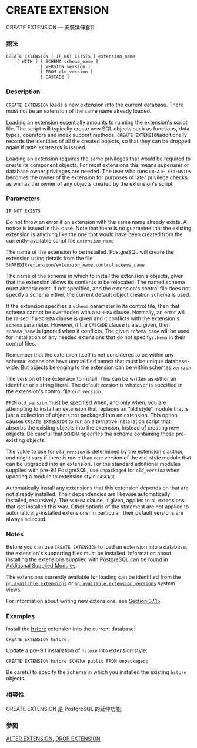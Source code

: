 # CREATE EXTENSION

CREATE EXTENSION — 安裝延伸套件

### 語法

```text
CREATE EXTENSION [ IF NOT EXISTS ] extension_name
    [ WITH ] [ SCHEMA schema_name ]
             [ VERSION version ]
             [ FROM old_version ]
             [ CASCADE ]
```

### Description

`CREATE EXTENSION` loads a new extension into the current database. There must not be an extension of the same name already loaded.

Loading an extension essentially amounts to running the extension's script file. The script will typically create new SQL objects such as functions, data types, operators and index support methods. `CREATE EXTENSION`additionally records the identities of all the created objects, so that they can be dropped again if `DROP EXTENSION` is issued.

Loading an extension requires the same privileges that would be required to create its component objects. For most extensions this means superuser or database owner privileges are needed. The user who runs `CREATE EXTENSION` becomes the owner of the extension for purposes of later privilege checks, as well as the owner of any objects created by the extension's script.

### Parameters

`IF NOT EXISTS`

Do not throw an error if an extension with the same name already exists. A notice is issued in this case. Note that there is no guarantee that the existing extension is anything like the one that would have been created from the currently-available script file._`extension_name`_

The name of the extension to be installed. PostgreSQL will create the extension using details from the file `SHAREDIR/extension/`_`extension_name`_`.control`._`schema_name`_

The name of the schema in which to install the extension's objects, given that the extension allows its contents to be relocated. The named schema must already exist. If not specified, and the extension's control file does not specify a schema either, the current default object creation schema is used.

If the extension specifies a `schema` parameter in its control file, then that schema cannot be overridden with a `SCHEMA` clause. Normally, an error will be raised if a `SCHEMA` clause is given and it conflicts with the extension's `schema` parameter. However, if the `CASCADE` clause is also given, then _`schema_name`_ is ignored when it conflicts. The given _`schema_name`_ will be used for installation of any needed extensions that do not specify`schema` in their control files.

Remember that the extension itself is not considered to be within any schema: extensions have unqualified names that must be unique database-wide. But objects belonging to the extension can be within schemas._`version`_

The version of the extension to install. This can be written as either an identifier or a string literal. The default version is whatever is specified in the extension's control file._`old_version`_

`FROM` _`old_version`_ must be specified when, and only when, you are attempting to install an extension that replaces an “old style” module that is just a collection of objects not packaged into an extension. This option causes `CREATE EXTENSION` to run an alternative installation script that absorbs the existing objects into the extension, instead of creating new objects. Be careful that `SCHEMA` specifies the schema containing these pre-existing objects.

The value to use for _`old_version`_ is determined by the extension's author, and might vary if there is more than one version of the old-style module that can be upgraded into an extension. For the standard additional modules supplied with pre-9.1 PostgreSQL, use `unpackaged` for _`old_version`_ when updating a module to extension style.`CASCADE`

Automatically install any extensions that this extension depends on that are not already installed. Their dependencies are likewise automatically installed, recursively. The `SCHEMA` clause, if given, applies to all extensions that get installed this way. Other options of the statement are not applied to automatically-installed extensions; in particular, their default versions are always selected.

### Notes

Before you can use `CREATE EXTENSION` to load an extension into a database, the extension's supporting files must be installed. Information about installing the extensions supplied with PostgreSQL can be found in [Additional Supplied Modules](https://www.postgresql.org/docs/10/static/contrib.html).

The extensions currently available for loading can be identified from the [`pg_available_extensions`](https://www.postgresql.org/docs/10/static/view-pg-available-extensions.html) or [`pg_available_extension_versions`](https://www.postgresql.org/docs/10/static/view-pg-available-extension-versions.html) system views.

For information about writing new extensions, see [Section 37.15](https://www.postgresql.org/docs/10/static/extend-extensions.html).

### Examples

Install the [hstore](https://www.postgresql.org/docs/10/static/hstore.html) extension into the current database:

```text
CREATE EXTENSION hstore;
```

Update a pre-9.1 installation of `hstore` into extension style:

```text
CREATE EXTENSION hstore SCHEMA public FROM unpackaged;
```

Be careful to specify the schema in which you installed the existing `hstore` objects.

### 相容性

CREATE EXTENSION 是 PostgreSQL 的延伸功能。

### 參閱

[ALTER EXTENSION](alter-extension.md), [DROP EXTENSION](drop-extension.md)

